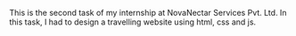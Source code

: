 This is the second task of my internship at NovaNectar Services Pvt. Ltd. In this task, I had to design a travelling website using html, css and js.
